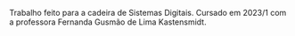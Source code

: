 Trabalho feito para a cadeira de Sistemas Digitais. Cursado em 2023/1 com a professora Fernanda Gusmão de Lima Kastensmidt.
